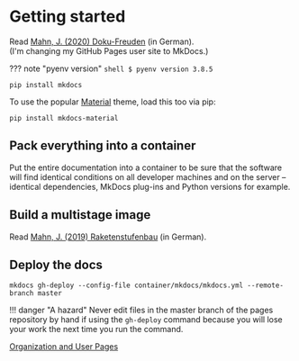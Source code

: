 # Getting started

Read [Mahn, J. (2020) Doku-Freuden](https://www.heise.de/select/ct/2020/18/2000809371395242374) (in German).  
(I'm changing my GitHub Pages user site to MkDocs.)

??? note "pyenv version"
    ```shell
    $ pyenv version
    3.8.5
    ```

```shell
pip install mkdocs
```

To use the popular [Material](https://squidfunk.github.io/mkdocs-material/) theme, load this too via pip:

```shell
pip install mkdocs-material
```

## Pack everything into a container

Put the entire documentation into a container to be sure that the software will find identical conditions on all developer machines and on the server – identical dependencies, MkDocs plug-ins and Python versions for example.

## Build a multistage image

Read [Mahn, J. (2019) Raketenstufenbau](https://www.heise.de/select/ct/2019/3/1548578276157318) (in German).

## Deploy the docs

```shell
mkdocs gh-deploy --config-file container/mkdocs/mkdocs.yml --remote-branch master
```

!!! danger "A hazard"
Never edit files in the master branch of the pages repository by hand if using the `gh-deploy` command because you will lose your work the next time you run the command.

[Organization and User Pages](https://www.mkdocs.org/user-guide/deploying-your-docs/)
